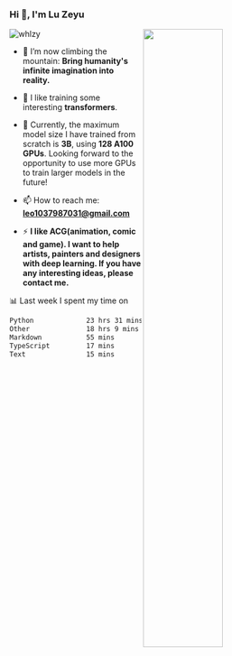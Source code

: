 ### Hi 👋, I'm Lu Zeyu

<img src="https://komarev.com/ghpvc/?username=whlzy&label=Profile%20views&color=0e75b6&style=flat" alt="whlzy" />
<img align="right" width="53%" src="https://github-readme-stats.vercel.app/api?username=whlzy&show_icons=true">

- 🔭 I’m now climbing the mountain: **Bring humanity's infinite imagination into reality.**

- 🌄 I like training some interesting **transformers**.

- 🌠 Currently, the maximum model size I have trained from scratch is **3B**, using **128 A100 GPUs**. Looking forward to the opportunity to use more GPUs to train larger models in the future!

- 📫 How to reach me: **leo1037987031@gmail.com**

- ⚡ **I like ACG(animation, comic and game). I want to help artists, painters and designers with deep learning. If you have any interesting ideas, please contact me.**

📊 Last week I spent my time on

<!--START_SECTION:waka-->

```txt
Python             23 hrs 31 mins  █████████████▒░░░░░░░░░░░   53.45 %
Other              18 hrs 9 mins   ██████████▒░░░░░░░░░░░░░░   41.27 %
Markdown           55 mins         ▓░░░░░░░░░░░░░░░░░░░░░░░░   02.09 %
TypeScript         17 mins         ░░░░░░░░░░░░░░░░░░░░░░░░░   00.66 %
Text               15 mins         ░░░░░░░░░░░░░░░░░░░░░░░░░   00.61 %
```

<!--END_SECTION:waka-->

